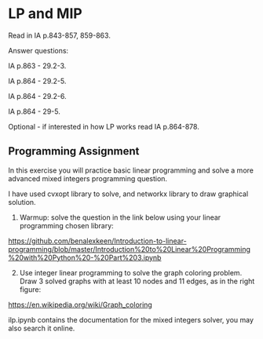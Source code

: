 # LP and MIP

Read in IA p.843-857, 859-863. 

Answer questions:

IA p.863 - 29.2-3.

IA p.864 - 29.2-5.

IA p.864 - 29.2-6.

IA p.864 - 29-5.

Optional - if interested in how LP works read IA p.864-878.

## Programming Assignment

In this exercise you will practice basic linear programming and solve a more advanced mixed integers programming question.

I have used cvxopt library to solve, and networkx library to draw graphical solution.

1.	Warmup: solve the question in the link below using your linear programming chosen library: 

https://github.com/benalexkeen/Introduction-to-linear-programming/blob/master/Introduction%20to%20Linear%20Programming%20with%20Python%20-%20Part%203.ipynb

2.	Use integer linear programming to solve the graph coloring problem. Draw 3 solved graphs with at least 10 nodes and 11 edges, as in the right figure:

https://en.wikipedia.org/wiki/Graph_coloring

ilp.ipynb contains the documentation for the mixed integers solver, you may also search it online.
